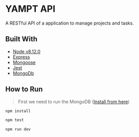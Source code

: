 # YAMPT API

A RESTful API of a application to manage projects and tasks.

## Built With
- [Node v8.12.0](https://nodejs.org/en/blog/release/v8.12.0/)
- [Express](http://expressjs.com)
- [Mongoose](https://mongoosejs.com/)
- [Jest](https://jestjs.io/)
- [MongoDb](https://www.mongodb.com/)


## How to **Run**

> First we need to run the MongoDB ([Install from here](https://docs.mongodb.com/manual/installation/))

``` bash
npm install

npm test

npm run dev
```

